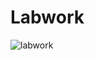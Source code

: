 # Labwork
![labwork](https://user-images.githubusercontent.com/85595299/229248056-62687571-ff95-45ce-ae8e-0689ac29e012.png)
